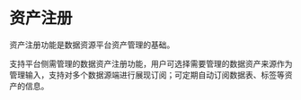 # 资产注册

资产注册功能是数据资源平台资产管理的基础。

支持平台侧需管理的数据资产注册功能，用户可选择需要管理的数据资产来源作为管理输入，支持对多个数据源端进行展现订阅；可定期自动订阅数据表、标签等资产的信息。

